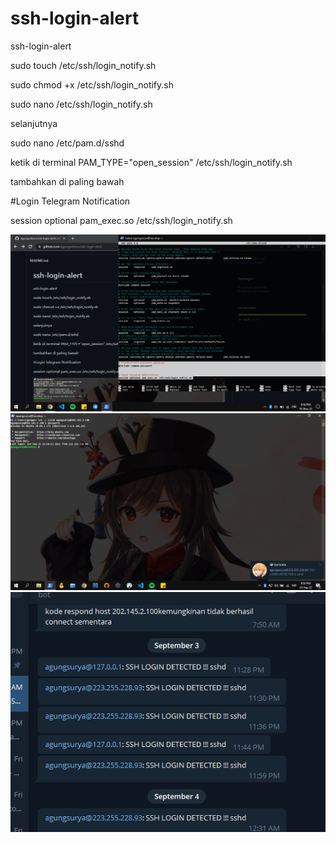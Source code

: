 # ssh-login-alert
ssh-login-alert


sudo touch /etc/ssh/login_notify.sh

sudo chmod +x /etc/ssh/login_notify.sh

sudo nano /etc/ssh/login_notify.sh

selanjutnya

sudo nano /etc/pam.d/sshd

ketik di terminal
PAM_TYPE="open_session" /etc/ssh/login_notify.sh

tambahkan di paling bawah

#Login Telegram Notification

session optional pam_exec.so /etc/ssh/login_notify.sh


![image](https://github.com/agungsoboru/ssh-login-alert/blob/main/Screenshot%20(223).png)
![image](https://github.com/agungsoboru/ssh-login-alert/blob/main/Screenshot%20(129).png)
![image](https://github.com/agungsoboru/ssh-login-alert/blob/main/Screenshot%20(73).png)
